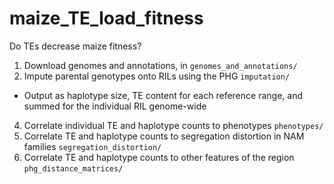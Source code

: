 # maize_TE_load_fitness
Do TEs decrease maize fitness?

1. Download genomes and annotations, in `genomes_and_annotations/`
2. Impute parental genotypes onto RILs using the PHG `imputation/`
  - Output as haplotype size, TE content for each reference range, and summed for the individual RIL genome-wide
4. Correlate individual TE and haplotype counts to phenotypes `phenotypes/`
5. Correlate TE and haplotype counts to segregation distortion in NAM families `segregation_distortion/`
6. Correlate TE and haplotype counts to other features of the region `phg_distance_matrices/`
